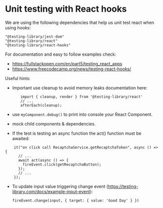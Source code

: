 
# Unit testing with React hooks

We are using the following dependencies that help us unit test react when using hooks:

    "@testing-library/jest-dom"
    "@testing-library/react"
    "@testing-library/react-hooks"

For documentation and easy to follow examples check:

* https://fullstackopen.com/en/part5/testing_react_apps
* https://www.freecodecamp.org/news/testing-react-hooks/ 

Useful hints:

 * Important use cleanup to avoid memory leaks  documentation here:

 ```
	    import { cleanup, render } from '@testing-library/react'
	    // ...
	    afterEach(cleanup);
```

* use `myComponent.debug()` to print into console your React Component.

* mock child components & dependencies.

* If the test is testing an async function the act() function must be awaited:
```
	it("on click call RecaptchaService.getRecaptchaToken", async () => {
	  // ...
	  await act(async () => {
	    fireEvent.click(getRecaptchaButton);
	  });
	  // ...
	});
```
* To update input value triggering change event (https://testing-library.com/docs/example-input-event): 

      fireEvent.change(input, { target: { value: 'Good Day' } }) 


